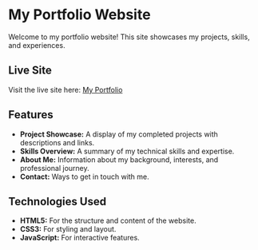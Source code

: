 # My Portfolio Website

Welcome to my portfolio website! This site showcases my projects, skills, and experiences.

## Live Site

Visit the live site here: <a href="https://majidh4444.github.io/My_Portfolio/" target="_blank">My Portfolio</a>

## Features

- **Project Showcase:** A display of my completed projects with descriptions and links.
- **Skills Overview:** A summary of my technical skills and expertise.
- **About Me:** Information about my background, interests, and professional journey.
- **Contact:** Ways to get in touch with me.

## Technologies Used

- **HTML5:** For the structure and content of the website.
- **CSS3:** For styling and layout.
- **JavaScript:** For interactive features.
